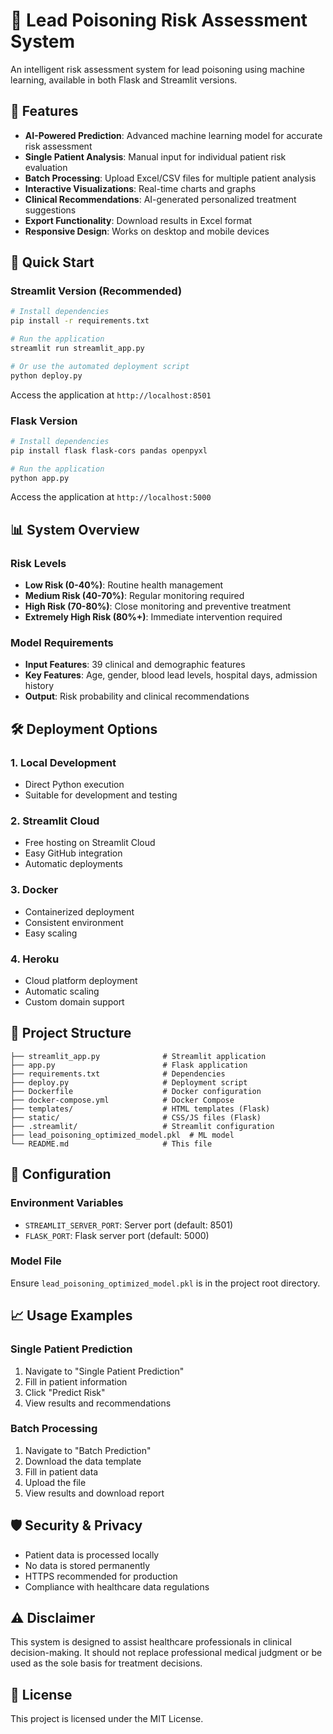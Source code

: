 # 🏥 Lead Poisoning Risk Assessment System

An intelligent risk assessment system for lead poisoning using machine learning, available in both Flask and Streamlit versions.

## 🌟 Features

- **AI-Powered Prediction**: Advanced machine learning model for accurate risk assessment
- **Single Patient Analysis**: Manual input for individual patient risk evaluation
- **Batch Processing**: Upload Excel/CSV files for multiple patient analysis
- **Interactive Visualizations**: Real-time charts and graphs
- **Clinical Recommendations**: AI-generated personalized treatment suggestions
- **Export Functionality**: Download results in Excel format
- **Responsive Design**: Works on desktop and mobile devices

## 🚀 Quick Start

### Streamlit Version (Recommended)

```bash
# Install dependencies
pip install -r requirements.txt

# Run the application
streamlit run streamlit_app.py

# Or use the automated deployment script
python deploy.py
```

Access the application at `http://localhost:8501`

### Flask Version

```bash
# Install dependencies
pip install flask flask-cors pandas openpyxl

# Run the application
python app.py
```

Access the application at `http://localhost:5000`

## 📊 System Overview

### Risk Levels
- **Low Risk (0-40%)**: Routine health management
- **Medium Risk (40-70%)**: Regular monitoring required  
- **High Risk (70-80%)**: Close monitoring and preventive treatment
- **Extremely High Risk (80%+)**: Immediate intervention required

### Model Requirements
- **Input Features**: 39 clinical and demographic features
- **Key Features**: Age, gender, blood lead levels, hospital days, admission history
- **Output**: Risk probability and clinical recommendations

## 🛠️ Deployment Options

### 1. Local Development
- Direct Python execution
- Suitable for development and testing

### 2. Streamlit Cloud
- Free hosting on Streamlit Cloud
- Easy GitHub integration
- Automatic deployments

### 3. Docker
- Containerized deployment
- Consistent environment
- Easy scaling

### 4. Heroku
- Cloud platform deployment
- Automatic scaling
- Custom domain support

## 📁 Project Structure

```
├── streamlit_app.py              # Streamlit application
├── app.py                        # Flask application
├── requirements.txt              # Dependencies
├── deploy.py                     # Deployment script
├── Dockerfile                    # Docker configuration
├── docker-compose.yml            # Docker Compose
├── templates/                    # HTML templates (Flask)
├── static/                       # CSS/JS files (Flask)
├── .streamlit/                   # Streamlit configuration
├── lead_poisoning_optimized_model.pkl  # ML model
└── README.md                     # This file
```

## 🔧 Configuration

### Environment Variables
- `STREAMLIT_SERVER_PORT`: Server port (default: 8501)
- `FLASK_PORT`: Flask server port (default: 5000)

### Model File
Ensure `lead_poisoning_optimized_model.pkl` is in the project root directory.

## 📈 Usage Examples

### Single Patient Prediction
1. Navigate to "Single Patient Prediction"
2. Fill in patient information
3. Click "Predict Risk"
4. View results and recommendations

### Batch Processing
1. Navigate to "Batch Prediction"
2. Download the data template
3. Fill in patient data
4. Upload the file
5. View results and download report

## 🛡️ Security & Privacy

- Patient data is processed locally
- No data is stored permanently
- HTTPS recommended for production
- Compliance with healthcare data regulations

## ⚠️ Disclaimer

This system is designed to assist healthcare professionals in clinical decision-making. It should not replace professional medical judgment or be used as the sole basis for treatment decisions.

## 📄 License

This project is licensed under the MIT License.
